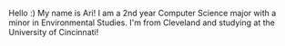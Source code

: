 Hello :) 
My name is Ari!
I am a 2nd year Computer Science major
with a minor in Environmental Studies.
I'm from Cleveland and studying at the 
University of Cincinnati! 
